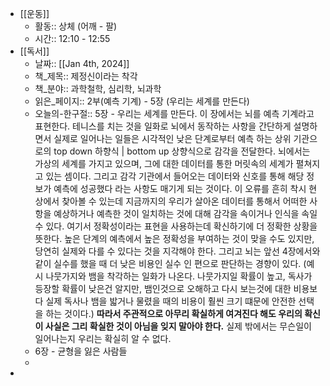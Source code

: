 - [[운동]]
	- 활동:: 상체 (어깨 - 팔)
	- 시간:: 12:10 - 12:55
- [[독서]]
	- 날짜:: [[Jan 4th, 2024]]
	- 책_제목:: 제정신이라는 착각
	- 책_분야:: 과학철학, 심리학, 뇌과학
	- 읽은_페이지:: 2부(예측 기계) - 5장 (우리는 세계를 만든다)
	- 오늘의-한구절::
	  5장 - 우리는 세계를 만든다. 이 장에서는 뇌를 예측 기계라고 표현한다. 테니스를 치는 것을 일화로 뇌에서 동작하는 사항을 간단하게 설명하면서 실제로 일어나는 일들은 시각적인 낮은 단계로부터 예측 하는 상위 기관으로의 top down 하향식 | bottom up 상향식으로 감각을 전달한다. 뇌에서는 가상의 세계를 가지고 있으며, 그에 대한 데이터를 통한 머릿속의 세계가 펼쳐지고 있는 셈이다. 그리고 감각 기관에서 들어오는 데이터와 신호를 통해 해당 정보가 예측에 성공했다 라는 사항도 매기게 되는 것이다. 이 오류를 흔히 착시 현상에서 찾아볼 수 있는데 지금까지의 우리가 살아온 데이터를 통해서 어떠한 사항을 예상하거나 예측한 것이 일치하는 것에 대해 감각을 속이거나 인식을 속일 수 있다.
	  여기서 정확성이라는 표현을 사용하는데 확신하기에 더 정확한 상황을 뜻한다. 높은 단계의 예측에서 높은 정확성을 부여하는 것이 맞을 수도 있지만, 당연히 실제와 다를 수 있다는 것을 지각해야 한다. 그리고 뇌는 앞선 4장에서와 같이 실수를 했을 때 더 낮은 비용인 실수 인 편으로 판단하는 경향이 있다. (예시 나뭇가지와 뱀을 착각하는 일화가 나온다. 나뭇가지일 확률이 높고, 독사가 등장할 확률이 낮은건 알지만, 뱀인것으로 오해하고 다시 보는것에 대한 비용보다 실제 독사나 뱀을 밟거나 물렸을 때의 비용이 훨씬 크기 떄문에 안전한 선택을 하는 것이다.) **따라서 주관적으로 아무리 확실하게 여겨진다 해도 우리의 확신이 사실은 그리 확실한 것이 아님을 잊지 말아야 한다.** 실제 밖에서는 무슨일이 일어나는지 우리는 확실히 알 수 없다.
	- 6장 - 균형을 잃은 사람들
	-
-